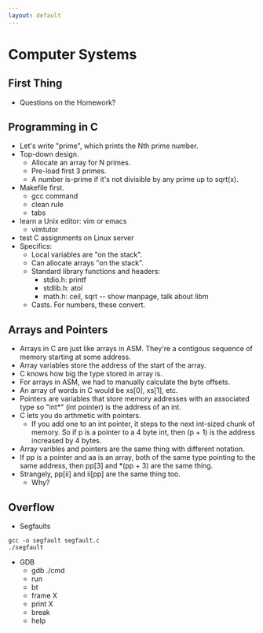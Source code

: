 ```yaml
---
layout: default
---
```


# Computer Systems

## First Thing

 - Questions on the Homework?

## Programming in C
 
 - Let's write "prime", which prints the Nth prime number.
 - Top-down design.
   - Allocate an array for N primes.
   - Pre-load first 3 primes.
   - A number is-prime if it's not divisible by any prime up to sqrt(x).
 - Makefile first.
   - gcc command
   - clean rule
   - tabs
 - learn a Unix editor: vim or emacs
   - vimtutor
 - test C assignments on Linux server
 - Specifics:
   - Local variables are "on the stack".
   - Can allocate arrays "on the stack".
   - Standard library functions and headers:
     - stdio.h: printf
     - stdlib.h: atol
     - math.h: ceil, sqrt -- show manpage, talk about libm
   - Casts. For numbers, these convert.

## Arrays and Pointers

 - Arrays in C are just like arrays in ASM. They're a contigous sequence of
   memory starting at some address.
 - Array variables store the address of the start of the array.
 - C knows how big the type stored in array is.
 - For arrays in ASM, we had to manually calculate the byte offsets.
 - An array of words in C would be xs[0], xs[1], etc.
 - Pointers are variables that store memory addresses with an associated type
   so "int\*" (int pointer) is the address of an int.
 - C lets you do arthmetic with pointers.
   - If you add one to an int pointer, it steps to the next int-sized chunk of memory.
     So if p is a pointer to a 4 byte int, then (p + 1) is the address increased by
     4 bytes.
 - Array varibles and pointers are the same thing with different notation.
 - If pp is a pointer and aa is an array, both of the same type pointing to the same
   address, then pp[3] and \*(pp + 3) are the same thing.
 - Strangely, pp[ii] and ii[pp] are the same thing too.
   - Why?

## Overflow

 - Segfaults
 
 ```
 gcc -o segfault segfault.c
 ./segfault
 ```
 
 - GDB
   - gdb ./cmd
   - run
   - bt
   - frame X
   - print X
   - break
   - help

